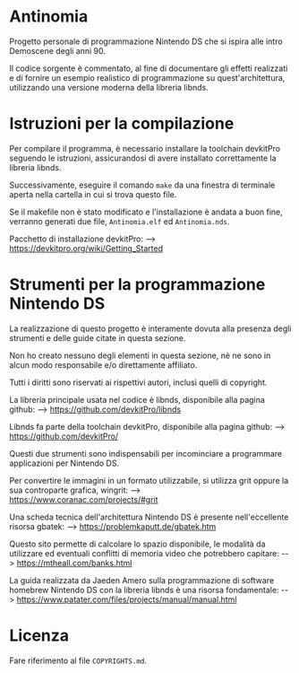 # Antinomia

Progetto personale di programmazione Nintendo DS che si ispira alle intro Demoscene degli anni 90.

Il codice sorgente è commentato, al fine di documentare gli effetti realizzati e di fornire un esempio realistico di programmazione su quest'architettura, utilizzando una versione moderna della libreria libnds.

# Istruzioni per la compilazione

Per compilare il programma, è necessario installare la toolchain devkitPro seguendo le istruzioni, assicurandosi di avere installato correttamente la libreria libnds.

Successivamente, eseguire il comando `make` da una finestra di terminale aperta nella cartella in cui si trova questo file.

Se il makefile non è stato modificato e l'installazione è andata a buon fine, verranno generati due file, `Antinomia.elf` ed `Antinomia.nds`.

Pacchetto di installazione devkitPro: --> https://devkitpro.org/wiki/Getting_Started

# Strumenti per la programmazione Nintendo DS

La realizzazione di questo progetto è interamente dovuta alla presenza degli strumenti e delle guide citate in questa sezione.

Non ho creato nessuno degli elementi in questa sezione, nè ne sono in alcun modo responsabile e/o direttamente affiliato.

Tutti i diritti sono riservati ai rispettivi autori, inclusi quelli di copyright.

La libreria principale usata nel codice è libnds, disponibile alla pagina github: --> https://github.com/devkitPro/libnds

Libnds fa parte della toolchain devkitPro, disponibile alla pagina github: --> https://github.com/devkitPro/  

Questi due strumenti sono indispensabili per incominciare a programmare applicazioni per Nintendo DS.

Per convertire le immagini in un formato utilizzabile, si utilizza grit oppure la sua controparte grafica, wingrit: --> https://www.coranac.com/projects/#grit

Una scheda tecnica dell'architettura Nintendo DS è presente nell'eccellente risorsa gbatek: --> https://problemkaputt.de/gbatek.htm

Questo sito permette di calcolare lo spazio disponibile, le modalità da utilizzare ed eventuali conflitti di memoria video che potrebbero capitare: --> https://mtheall.com/banks.html

La guida realizzata da Jaeden Amero sulla programmazione di software homebrew Nintendo DS con la libreria libnds è una risorsa fondamentale: --> https://www.patater.com/files/projects/manual/manual.html

# Licenza

Fare riferimento al file `COPYRIGHTS.md`.
